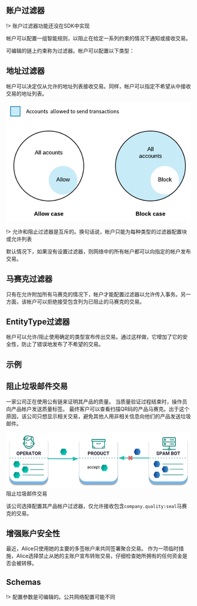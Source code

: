 <h2>账户过滤器</h2>

!> 账户过滤器功能还没在SDK中实现

帐户可以配置一组智能规则，以阻止在给定一系列约束的情况下通知或接收交易。

可编辑的链上约束称为过滤器。帐户可以配置以下类型：

<h2>地址过滤器</h2>
帐户可以决定仅从允许的地址列表接收交易。同样，帐户可以指定不希望从中接收交易的地址列表。

![](../images/account-properties-address.png)

!> 允许和阻止过滤器是互斥的。换句话说，帐户只能为每种类型的过滤器配置块或允许列表

默认情况下，如果没有设置过滤器，则网络中的所有帐户都可以向指定的帐户发布交易。

<h2>马赛克过滤器</h2>
只有在允许附加所有马赛克的情况下，帐户才能配置过滤器以允许传入事务。另一方面，该帐户可以拒绝接受包含列为已阻止的马赛克的交易。

<h2>EntityType过滤器</h2>
帐户可以允许/阻止使用确定的类型宣布传出交易。通过这样做，它增加了它的安全性，防止了错误地发布了不希望的交易。

<h2>示例</h2>
<h2>阻止垃圾邮件交易</h2>
一家公司正在使用公有链来证明其产品的质量。
当质量验证过程结束时，操作员向产品帐户发送质量标签。
最终客户可以查看扫描QR码的产品马赛克。出于这个原因，该公司只想显示相关交易，避免其他人用非相关信息向他们的产品发送垃圾邮件。

![](../images/account-properties-spam.png)
阻止垃圾邮件交易

该公司选择配置其产品帐户过滤器，仅允许接收包含`company.quality:seal`马赛克的交易。

<h2>增强账户安全性</h2>
最近，Alice只使用她的主要的多签帐户来共同签署聚合交易。
作为一项临时措施，Alice选择禁止从她的主账户宣布转账交易，仔细检查她所拥有的任何资金是否会被转移。

<h2>Schemas</h2>
!> 配置参数是可编辑的。公共网络配置可能不同
